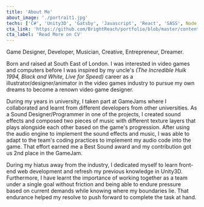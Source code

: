 ```yaml
---
title: 'About Me'
about_image: './portrait1.jpg'
techs: ['C#', 'Unity3D', 'Gatsby', 'Javascript', 'React', 'SASS', Node.js, PHP]
cta_link: 'https://github.com/BrightReach/portfolio/blob/master/content/sections/about/CV-Craig%20Taylor.pdf'
cta_label: 'Read More on CV'
---
```


Game Designer, Developer, Musician, Creative, Entrepreneur, Dreamer.

Born and raised at South East of London. I was interested in video games and computers before I was inspired by my uncle's <i>(The Incredible Hulk 1994, Black and White, Live for Speed)</i> career as a illustrator/designer/animator in the video games industry to pursue my own dreams to become a renown video game designer.

During my years in university, I taken part at GameJams where I collaborated and learnt from different developers from other universities. As a Sound Designer/Programmer in one of the projects, I created sound effects and composed two pieces of music with different texture layers that plays alongside each other based on the game's progression. After using the audio engine to implement the sound effects and music, I was able to adapt to the team's coding practices to implement my audio code into the game. That effort earned me a Best Sound award and my contribution got us 2nd place in the GameJam.

During my hiatus away from the industry, I dedicated myself to learn front-end web development and refresh my previous knowledge in Unity3D. Furthermore, I have learnt the importance of working together as a team under a single goal without friction and being able to endure pressure based on current demands while knowing where my boundaries lie. That endurance helped my resolve to push forward to complete the task at hand.
